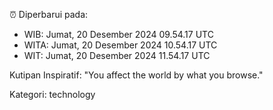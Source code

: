 ⏰ Diperbarui pada:
- WIB: Jumat, 20 Desember 2024 09.54.17 UTC
- WITA: Jumat, 20 Desember 2024 10.54.17 UTC
- WIT: Jumat, 20 Desember 2024 11.54.17 UTC

Kutipan Inspiratif:
"You affect the world by what you browse."


Kategori: technology


